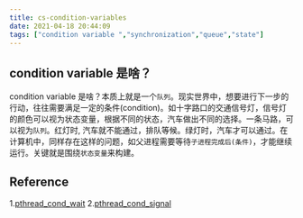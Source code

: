 ```yaml
---
title: cs-condition-variables
date: 2021-04-18 20:44:09
tags: ["condition variable ","synchronization","queue","state"]
---
```


## condition variable 是啥？

condition variable 是啥？本质上就是一个`队列`。现实世界中，想要进行下一步的行动，往往需要满足一定的条件(condition)。如十字路口的交通信号灯，信号灯的颜色可以视为状态变量，根据不同的状态，汽车做出不同的选择。一条马路，可以视为`队列`。红灯时, 汽车就不能通过，排队等候。绿灯时，汽车才可以通过。在计算机中，同样存在这样的问题，如父进程需要等待`子进程完成后(条件)`，才能继续运行。关键就是围绕`状态变量`来构建。





## Reference

1.[pthread_cond_wait](https://man7.org/linux/man-pages/man3/pthread_cond_wait.3p.html)
2.[pthread_cond_signal](https://man7.org/linux/man-pages/man3/pthread_cond_signal.3p.html)